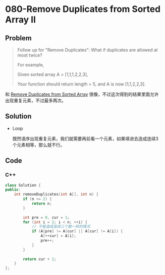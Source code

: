 # 080-Remove Duplicates from Sorted Array II

## Problem

> Follow up for "Remove Duplicates":
> What if duplicates are allowed at most twice?
> 
> For example,
> 
> Given sorted array A = [1,1,1,2,2,3], 
> 
> Your function should return length = 5, and A is now [1,1,2,2,3]. 

和 [Remove Duplicates from Sorted Array](./026-remove_duplicates_from_sorted_array.md) 很像，不过这次得到的结果里面允许出现重复元素，不过最多两次。

## Solution

- Loop

    既然语序出现重复元素，我们就需要再前看一个元素，如果填进去造成连续3个元素相等，那么就不行。

## Code

### C++

```cpp
class Solution {
public:
    int removeDuplicates(int A[], int n) {
        if (n <= 2) {
            return n;
        }
        
        int pre = 0, cur = 1;
        for (int i = 2; i < n; ++i) {
            // 不能造成连续三个数一样的情况
            if (A[pre] != A[cur] || A[cur] != A[i]) {
                A[++cur] = A[i];
                pre++;
            }
        }
        
        return cur + 1;
    }
};

```
